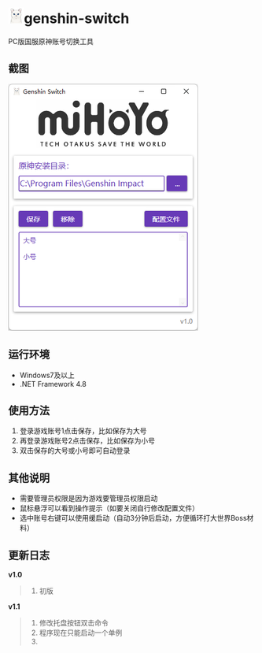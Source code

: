 # ![Sapphire](src/Resources/Sapphire.png)genshin-switch

PC版国服原神账号切换工具

## 截图

![main](screen-shot/main.png)

## 运行环境

-  Windows7及以上
- .NET Framework 4.8

## 使用方法

1. 登录游戏账号1点击保存，比如保存为大号
2. 再登录游戏账号2点击保存，比如保存为小号
3. 双击保存的大号或小号即可自动登录

## 其他说明

- 需要管理员权限是因为游戏要管理员权限启动
- 鼠标悬浮可以看到操作提示（如要关闭自行修改配置文件）
- 选中账号右键可以使用缓启动（自动3分钟后启动，方便循环打大世界Boss材料）

## 更新日志

**v1.0**

>1. 初版

**v1.1**

>1. 修改托盘按钮双击命令
>2. 程序现在只能启动一个单例
>3. 
